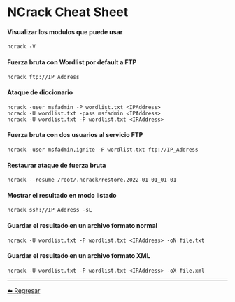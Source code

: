 # NCrack Cheat Sheet

#### Visualizar los modulos que puede usar
```
ncrack -V
```

#### Fuerza bruta con Wordlist por default a FTP
```
ncrack ftp://IP_Address
```

#### Ataque de diccionario
```
ncrack -user msfadmin -P wordlist.txt <IPAddress>
ncrack -U wordlist.txt -pass msfadmin <IPAddress>
ncrack -U wordlist.txt -P wordlist.txt <IPAddress>
```

#### Fuerza bruta con dos usuarios al servicio FTP
```
ncrack -user msfadmin,ignite -P wordlist.txt ftp://IP_Address
```

#### Restaurar ataque de fuerza bruta
```
ncrack --resume /root/.ncrack/restore.2022-01-01_01-01
```

#### Mostrar el resultado en modo listado
```
ncrack ssh://IP_Address -sL
```

#### Guardar el resultado en un archivo formato normal
```
ncrack -U wordlist.txt -P wordlist.txt <IPAddress> -oN file.txt
```

#### Guardar el resultado en un archivo formato XML
```
ncrack -U wordlist.txt -P wordlist.txt <IPAddress> -oX file.xml
```

---

[:arrow_left: Regresar](https://github.com/m4lal0/cheatsheets)